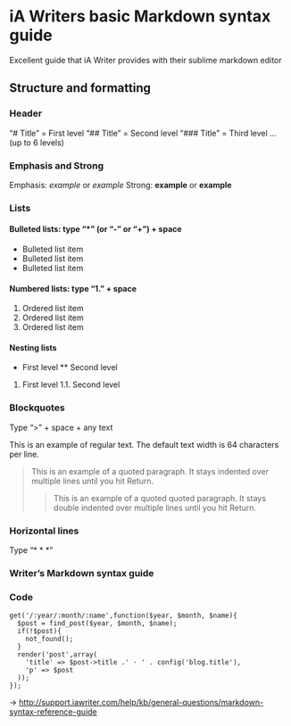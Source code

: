 # iA Writers basic Markdown syntax guide
Excellent guide that iA Writer provides with their sublime markdown editor
## Structure and formatting
### Header

“# Title” = First level
“## Title” = Second level
“### Title” = Third level
… (up to 6 levels)

### Emphasis and Strong

Emphasis: *example* or _example_ 
Strong: **example** or __example__

### Lists

#### Bulleted lists: type “*” (or “-” or “+”) + space

* Bulleted list item
* Bulleted list item
* Bulleted list item

#### Numbered lists: type “1.” + space

1. Ordered list item
2. Ordered list item
3. Ordered list item

#### Nesting lists

* First level
** Second level

1. First level
1.1. Second level

### Blockquotes

Type “>” + space + any text

This is an example of regular text. The default text width is 64 characters per line.

> This is an example of a quoted paragraph. It stays indented over multiple lines until you hit Return.
>> This is an example of a quoted quoted paragraph. It stays double indented over multiple lines until you hit Return.

### Horizontal lines

Type “* * *”

### Writer’s Markdown syntax guide

### Code 
    get('/:year/:month/:name',function($year, $month, $name){
      $post = find_post($year, $month, $name);
      if(!$post){
        not_found();
      }
      render('post',array(
        'title' => $post->title .' ⋅ ' . config('blog.title'),
        'p' => $post
      ));
    });

→ http://support.iawriter.com/help/kb/general-questions/markdown-syntax-reference-guide